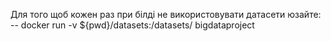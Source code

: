 Для того щоб кожен раз при білді не використовувати датасети юзайте:
-- docker run -v ${pwd}/datasets:/datasets/ bigdataproject